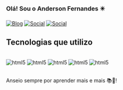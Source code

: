 ### Olá! Sou o Anderson Fernandes ✴️

[![Blog](https://img.shields.io/badge/Ander-Suther-FF5722?style=for-the-badge&logo=blogger&logoColor=white)](https://andersuther.github.io/#home)
[![Social](https://img.shields.io/badge/Instagram-E4405F?style=for-the-badge&logo=instagram&logoColor=white)](https://www.instagram.com/anderjj0/)
[![Social](https://img.shields.io/badge/LinkedIn-0077B5?style=for-the-badge&logo=linkedin&logoColor=white)](https://www.linkedin.com/in/anderson-fernandes-7805b6210/)

## Tecnologias que utilizo

<div style="display:inline_block"><br/>
<img allign="center" alt="html5" src="https://img.shields.io/badge/React_Native-20232A?style=for-the-badge&logo=react&logoColor=61DAFB">
<img allign="center" alt="html5" src="https://img.shields.io/badge/JavaScript-323330?style=for-the-badge&logo=javascript&logoColor=F7DF1E">
<img allign="center" alt="html5" src="https://img.shields.io/badge/Node.js-43853D?style=for-the-badge&logo=node.js&logoColor=white">
<img allign="center" alt="html5" src="https://img.shields.io/badge/Android-3DDC84?style=for-the-badge&logo=android&logoColor=white">
<img allign="center" alt="html5" src="https://img.shields.io/badge/CSS-239120?&style=for-the-badge&logo=css3&logoColor=white">

</div><br/>

Anseio sempre por aprender mais e mais 📚🙌!
